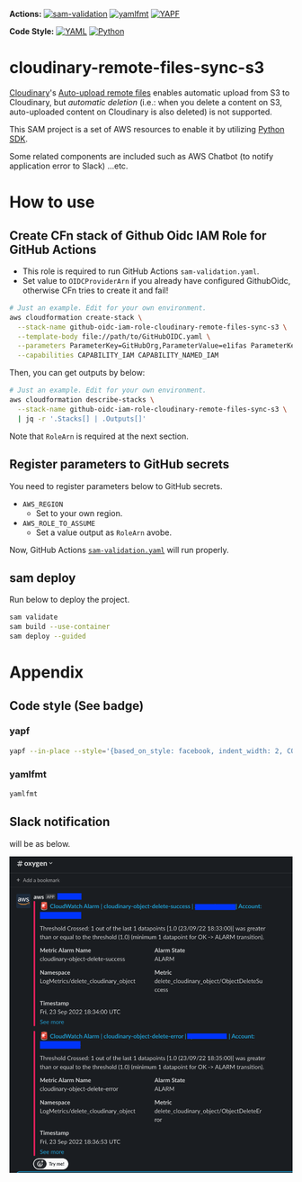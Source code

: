 **Actions:**
[![sam-validation](https://github.com/e1ifas/cloudinary-remote-files-sync-s3/actions/workflows/sam-validation.yaml/badge.svg)](https://github.com/e1ifas/cloudinary-remote-files-sync-s3/actions/workflows/sam-validation.yaml)
[![yamlfmt](https://github.com/e1ifas/cloudinary-remote-files-sync-s3/actions/workflows/yamlfmt.yaml/badge.svg)](https://github.com/e1ifas/cloudinary-remote-files-sync-s3/actions/workflows/yamlfmt.yaml)
[![YAPF](https://github.com/e1ifas/cloudinary-remote-files-sync-s3/actions/workflows/yapf.yaml/badge.svg)](https://github.com/e1ifas/cloudinary-remote-files-sync-s3/actions/workflows/yapf.yaml)

**Code Style:**
[![YAML](https://img.shields.io/badge/YAML-yamlfmt-1f425f.svg)](https://github.com/google/yamlfmt)
[![Python](https://img.shields.io/badge/Python-YAPF--Facebook-red.svg)](https://github.com/google/yapf)

# cloudinary-remote-files-sync-s3

[Cloudinary](https://cloudinary.com)'s [Auto-upload remote files](https://cloudinary.com/documentation/fetch_remote_images#auto_upload_remote_files) enables automatic upload from S3 to Cloudinary, but *automatic deletion* (i.e.: when you delete a content on S3, auto-uploaded content on Cloudinary is also deleted) is not supported.

This SAM project is a set of AWS resources to enable it by utilizing [Python SDK](https://cloudinary.com/documentation/django_integration).

Some related components are included such as AWS Chatbot (to notify application error to Slack) ...etc.

# How to use

## Create CFn stack of Github Oidc IAM Role for GitHub Actions

- This role is required to run GitHub Actions `sam-validation.yaml`.
- Set value to `OIDCProviderArn` if you already have configured GithubOidc, otherwise CFn tries to create it and fail!

```bash
# Just an example. Edit for your own environment.
aws cloudformation create-stack \
  --stack-name github-oidc-iam-role-cloudinary-remote-files-sync-s3 \
  --template-body file://path/to/GitHubOIDC.yaml \
  --parameters ParameterKey=GitHubOrg,ParameterValue=e1ifas ParameterKey=RepositoryName,ParameterValue=cloudinary-remote-files-sync-s3 \
  --capabilities CAPABILITY_IAM CAPABILITY_NAMED_IAM
```

Then, you can get outputs by below:

```bash
# Just an example. Edit for your own environment.
aws cloudformation describe-stacks \
  --stack-name github-oidc-iam-role-cloudinary-remote-files-sync-s3 \
  | jq -r '.Stacks[] | .Outputs[]'
```

Note that `RoleArn` is required at the next section.

## Register parameters to GitHub secrets

You need to register parameters below to GitHub secrets. 

- `AWS_REGION`
  - Set to your own region.
- `AWS_ROLE_TO_ASSUME`
  - Set a value output as `RoleArn` avobe.

Now, GitHub Actions [`sam-validation.yaml`](.github/workflows/sam-validation.yaml) will run properly.

## sam deploy

Run below to deploy the project.

```bash
sam validate
sam build --use-container
sam deploy --guided
```

# Appendix

## Code style (See badge)

### yapf

```bash
yapf --in-place --style='{based_on_style: facebook, indent_width: 2, CONTINUATION_INDENT_WIDTH: 2}'
```

### yamlfmt

```bash
yamlfmt
```

## Slack notification

will be as below.

![](./docs/2eljSaXtLo391ORG.png)